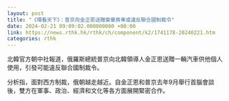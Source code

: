 ```yaml
---
layout: post
title: "《環看天下》：普京向金正恩送贈豪華房車或違反聯合國制裁令"
date: 2024-02-21 09:09:02.000000000 +08:00
link: https://news.rthk.hk/rthk/ch/component/k2/1741178-20240221.htm
categories: rthk
---
```


北韓官方朝中社報道，俄羅斯總統普京向北韓領導人金正恩送贈一輛汽車供他個人使用，引發可能違反聯合國制裁令。

分析指，面對西方制裁，俄朝越走越近。自金正恩和普京去年9月舉行首腦會談後，雙方在軍事、政治、經濟和文化等各方面展開緊密合作。
